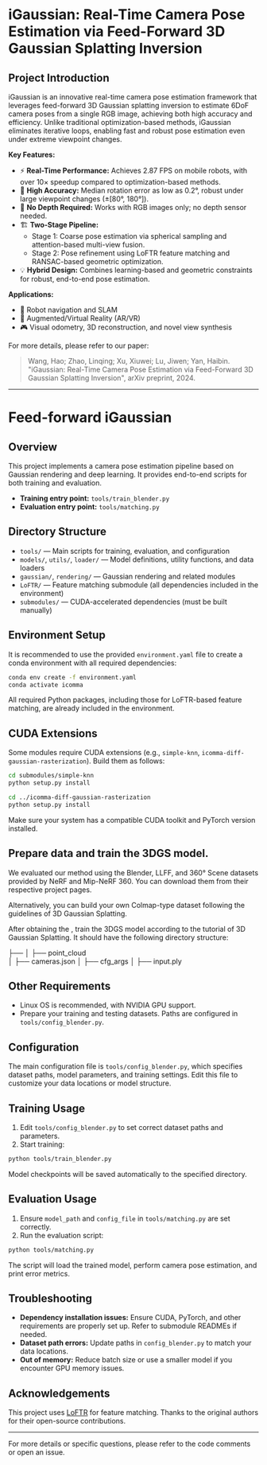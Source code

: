 # iGaussian: Real-Time Camera Pose Estimation via Feed-Forward 3D Gaussian Splatting Inversion

## Project Introduction

iGaussian is an innovative real-time camera pose estimation framework that leverages feed-forward 3D Gaussian splatting inversion to estimate 6DoF camera poses from a single RGB image, achieving both high accuracy and efficiency. Unlike traditional optimization-based methods, iGaussian eliminates iterative loops, enabling fast and robust pose estimation even under extreme viewpoint changes.

**Key Features:**
- ⚡ **Real-Time Performance:** Achieves 2.87 FPS on mobile robots, with over 10× speedup compared to optimization-based methods.
- 🎯 **High Accuracy:** Median rotation error as low as 0.2°, robust under large viewpoint changes (±[80°, 180°]).
- 🔧 **No Depth Required:** Works with RGB images only; no depth sensor needed.
- 🏗️ **Two-Stage Pipeline:**
  - Stage 1: Coarse pose estimation via spherical sampling and attention-based multi-view fusion.
  - Stage 2: Pose refinement using LoFTR feature matching and RANSAC-based geometric optimization.
- 💡 **Hybrid Design:** Combines learning-based and geometric constraints for robust, end-to-end pose estimation.

**Applications:**
- 🤖 Robot navigation and SLAM
- 🥽 Augmented/Virtual Reality (AR/VR)
- 🎮 Visual odometry, 3D reconstruction, and novel view synthesis

For more details, please refer to our paper:

> Wang, Hao; Zhao, Linqing; Xu, Xiuwei; Lu, Jiwen; Yan, Haibin. "iGaussian: Real-Time Camera Pose Estimation via Feed-Forward 3D Gaussian Splatting Inversion", arXiv preprint, 2024.

---

# Feed-forward iGaussian 

## Overview

This project implements a camera pose estimation pipeline based on Gaussian rendering and deep learning. It provides end-to-end scripts for both training and evaluation.

- **Training entry point:** `tools/train_blender.py`
- **Evaluation entry point:** `tools/matching.py`

## Directory Structure

- `tools/` — Main scripts for training, evaluation, and configuration
- `models/`, `utils/`, `loader/` — Model definitions, utility functions, and data loaders
- `gaussian/`, `rendering/` — Gaussian rendering and related modules
- `LoFTR/` — Feature matching submodule (all dependencies included in the environment)
- `submodules/` — CUDA-accelerated dependencies (must be built manually)

## Environment Setup

It is recommended to use the provided `environment.yaml` file to create a conda environment with all required dependencies:

```bash
conda env create -f environment.yaml
conda activate icomma
```

All required Python packages, including those for LoFTR-based feature matching, are already included in the environment.

## CUDA Extensions

Some modules require CUDA extensions (e.g., `simple-knn`, `icomma-diff-gaussian-rasterization`). Build them as follows:

```bash
cd submodules/simple-knn
python setup.py install

cd ../icomma-diff-gaussian-rasterization
python setup.py install
```

Make sure your system has a compatible CUDA toolkit and PyTorch version installed.

## Prepare data and train the 3DGS model.

We evaluated our method using the Blender, LLFF, and 360° Scene datasets provided by NeRF and Mip-NeRF 360. You can download them from their respective project pages.

Alternatively, you can build your own Colmap-type dataset following the guidelines of 3D Gaussian Splatting.

After obtaining the <source path>, train the 3DGS model according to the tutorial of 3D Gaussian Splatting. It should have the following directory structure:

├── <model path> 
│   ├── point_cloud   
│   ├── cameras.json
│   ├── cfg_args
│   ├── input.ply

## Other Requirements

- Linux OS is recommended, with NVIDIA GPU support.
- Prepare your training and testing datasets. Paths are configured in `tools/config_blender.py`.

## Configuration

The main configuration file is `tools/config_blender.py`, which specifies dataset paths, model parameters, and training settings. Edit this file to customize your data locations or model structure.

## Training Usage

1. Edit `tools/config_blender.py` to set correct dataset paths and parameters.
2. Start training:

```bash
python tools/train_blender.py
```

Model checkpoints will be saved automatically to the specified directory.

## Evaluation Usage

1. Ensure `model_path` and `config_file` in `tools/matching.py` are set correctly.
2. Run the evaluation script:

```bash
python tools/matching.py
```

The script will load the trained model, perform camera pose estimation, and print error metrics.

## Troubleshooting

- **Dependency installation issues:** Ensure CUDA, PyTorch, and other requirements are properly set up. Refer to submodule READMEs if needed.
- **Dataset path errors:** Update paths in `config_blender.py` to match your data locations.
- **Out of memory:** Reduce batch size or use a smaller model if you encounter GPU memory issues.

## Acknowledgements

This project uses [LoFTR](https://github.com/zju3dv/LoFTR) for feature matching. Thanks to the original authors for their open-source contributions.

---

For more details or specific questions, please refer to the code comments or open an issue. 
